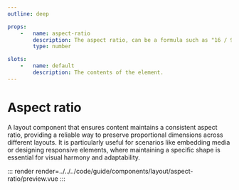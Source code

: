 ```yaml
---
outline: deep

props:
    -   name: aspect-ratio
        description: The aspect ratio, can be a formula such as "16 / 9".
        type: number

slots:
    -   name: default
        description: The contents of the element.
---
```


# Aspect ratio

A layout component that ensures content maintains a consistent aspect ratio, providing a reliable way to preserve proportional dimensions across different layouts. It is particularly useful for scenarios like embedding media or designing responsive elements, where maintaining a specific shape is essential for visual harmony and adaptability.

::: render
render=../../../code/guide/components/layout/aspect-ratio/preview.vue
:::

<FrontmatterDocs/>
